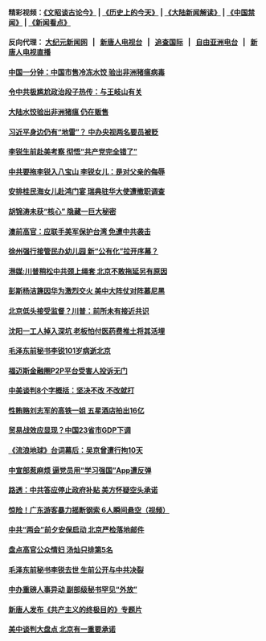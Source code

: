 #### 精彩视频：[《文昭谈古论今》](http://107.191.53.159/wenzhao) | [《历史上的今天》](http://107.191.53.159/today-in-history) | [《大陆新闻解读》](http://107.191.53.159/ntdtv-comedy) | [《中国禁闻》](http://107.191.53.159/ntdtv-news) | [《新闻看点》](http://107.191.53.159/news-insight) 

 #### 反向代理： [大纪元新闻网](http://107.191.53.159:10080/) &nbsp;&nbsp;|&nbsp;&nbsp; [新唐人电视台](http://107.191.53.159:8000/) &nbsp;&nbsp;|&nbsp;&nbsp; [追查国际](http://107.191.53.159:10010/) &nbsp;&nbsp;|&nbsp;&nbsp; [自由亚洲电台](http://107.191.53.159:9800/) &nbsp;&nbsp;|&nbsp;&nbsp; [新唐人电视直播](http://107.191.53.159/) 

#### [中国一分钟：中国市售冷冻水饺 验出非洲猪瘟病毒](../pages/prog204/a102513889.md?t=02171450) 

#### [令中共极尴尬政治段子热传：与王岐山有关](../pages/prog204/a102513378.md?t=02171450) 

#### [大陆水饺验出非洲猪瘟 仍在贩售](../pages/prog204/a102513799.md?t=02171450) 

#### [习近平身边仍有“地雷”？ 中办央视两名要员被贬](../pages/prog204/a102513781.md?t=02171450) 

#### [李锐生前赴美考察 彻悟“共产党完全错了”](../pages/prog204/a102513753.md?t=02171450) 

#### [中共要拖李锐入八宝山 李锐女儿：是对父亲的侮辱](../pages/prog204/a102513724.md?t=02171450) 

#### [安排桂民海女儿赴鸿门宴 瑞典驻华大使遭撤职调查](../pages/prog204/a102513517.md?t=02171450) 

#### [胡锦涛未获“核心” 隐藏一巨大秘密](../pages/prog204/a102509193.md?t=02171450) 

#### [澳前高官：应联手美军保护台湾 免遭中共袭击](../pages/prog204/a102513723.md?t=02171450) 

#### [徐州强行接管民办幼儿园 新“公有化”拉开序幕？](../pages/prog204/a102513677.md?t=02171450) 

#### [港媒:川普稍松中共颈上绳套 北京不敢拖延另有原因](../pages/prog204/a102513678.md?t=02171450) 

#### [彭斯杨洁篪因华为激烈交火 美中大阵仗对阵慕尼黑](../pages/prog204/a102513661.md?t=02171450) 

#### [北京低头接受监督？川普：前所未有接近共识](../pages/prog204/a102513598.md?t=02171450) 

#### [沈阳一工人掉入深坑 老板怕付医药费推土将其活埋](../pages/prog204/a102513607.md?t=02171450) 

#### [毛泽东前秘书李锐101岁病逝北京](../pages/prog204/a102513475.md?t=02171450) 

#### [福迈斯金融圈P2P平台受害人投诉无门](../pages/prog204/a102513438.md?t=02171450) 

#### [中美谈判8个字概括：坚决不改 不改就打](../pages/prog204/a102513260.md?t=02171450) 


#### [性贿赂刘志军的高铁一姐 五星酒店拍出16亿](../pages/prog204/a102513327.md?t=02171450) 

#### [贸易战效应显现？中国23省市GDP下调](../pages/prog204/a102513326.md?t=02171450) 

#### [《流浪地球》台词幕后：吴京曾遭行拘10天](../pages/prog204/a102513271.md?t=02171450) 

#### [中宣部惹麻烦 逼党员用“学习强国”App遭反弹](../pages/prog204/a102512763.md?t=02171450) 

#### [路透：中共答应停止政府补贴 美方怀疑空头承诺](../pages/prog204/a102512930.md?t=02171450) 

#### [惊险！广东游客暴力摇断钢索 6人瞬间悬空（视频）](../pages/prog204/a102513240.md?t=02171450) 

#### [中共“两会”前夕安保启动   北京严检落地邮件](../pages/prog204/a102513222.md?t=02171450) 

#### [盘点高官公众情妇 汤灿只排第5名](../pages/prog204/a102513168.md?t=02171450) 

#### [毛泽东前秘书李锐去世  生前公开与中共决裂](../pages/prog204/a102513205.md?t=02171450) 

#### [中办重磅人事异动 副部级秘书罕见“外放”](../pages/prog204/a102513184.md?t=02171450) 

#### [新唐人发布《共产主义的终极目的》专题片](../pages/prog204/a102512819.md?t=02171450) 

#### [美中谈判大盘点 北京有一重要承诺](../pages/prog204/a102513131.md?t=02171450) 

